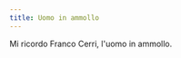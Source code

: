 ```yaml
---
title: Uomo in ammollo
---
```

<span class="newthought">Mi ricordo</span> Franco Cerri, l'uomo in ammollo.